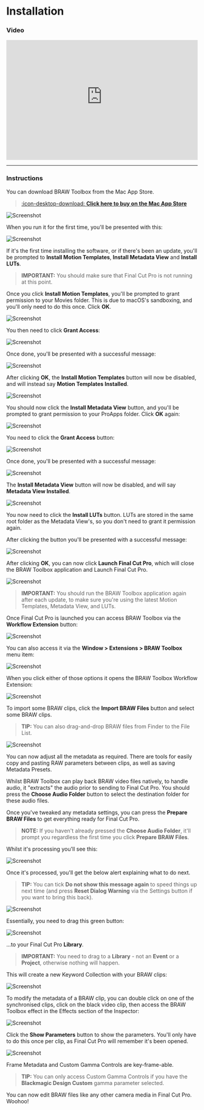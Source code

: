 # Installation

### Video

<iframe width="100%" height="315" src="https://www.youtube-nocookie.com/embed/ybuRAGcTPuo" title="YouTube video player" frameborder="0" allow="accelerometer; autoplay; clipboard-write; encrypted-media; gyroscope; picture-in-picture; web-share" allowfullscreen></iframe>

---

### Instructions

You can download BRAW Toolbox from the Mac App Store.

> [:icon-desktop-download: **Click here to buy on the Mac App Store**](https://apps.apple.com/au/app/braw-toolbox/id6444061549?mt=12)

![Screenshot](static/mac-app-store.png)

When you run it for the first time, you'll be presented with this:

![Screenshot](static/install-01.png)

If it's the first time installing the software, or if there's been an update, you'll be prompted to **Install Motion Templates**, **Install Metadata View** and **Install LUTs**.

> **IMPORTANT:** You should make sure that Final Cut Pro is not running at this point.

Once you click **Install Motion Templates**, you'll be prompted to grant permission to your Movies folder. This is due to macOS's sandboxing, and you'll only need to do this once. Click **OK**.

![Screenshot](static/install-02.png)

You then need to click **Grant Access**:

![Screenshot](static/install-03.png)

Once done, you'll be presented with a successful message:

![Screenshot](static/install-04.png)

After clicking **OK**, the **Install Motion Templates** button will now be disabled, and will instead say **Motion Templates Installed**.

![Screenshot](static/install-05.png)

You should now click the **Install Metadata View** button, and you'll be prompted to grant permission to your ProApps folder. Click **OK** again:

![Screenshot](static/install-07.png)

You need to click the **Grant Access** button:

![Screenshot](static/install-06.png)

Once done, you'll be presented with a successful message:

![Screenshot](static/install-08.png)

The **Install Metadata View** button will now be disabled, and will say **Metadata View Installed**.

![Screenshot](static/install-21.png)

You now need to click the **Install LUTs** button. LUTs are stored in the same root folder as the Metadata View's, so you don't need to grant it permission again.

After clicking the button you'll be presented with a successful message:

![Screenshot](static/install-22.png)

After clicking **OK**, you can now click **Launch Final Cut Pro**, which will close the BRAW Toolbox application and Launch Final Cut Pro.

![Screenshot](static/install-09.png)

> **IMPORTANT:** You should run the BRAW Toolbox application again after each update, to make sure you're using the latest Motion Templates, Metadata View, and LUTs.

Once Final Cut Pro is launched you can access BRAW Toolbox via the **Workflow Extension** button:

![Screenshot](static/install-10.png)

You can also access it via the **Window > Extensions > BRAW Toolbox** menu item:

![Screenshot](static/install-11.png)

When you click either of those options it opens the BRAW Toolbox Workflow Extension:

![Screenshot](static/install-12.png)

To import some BRAW clips, click the **Import BRAW Files** button and select some BRAW clips.

> **TIP:** You can also drag-and-drop BRAW files from Finder to the File List.

![Screenshot](static/install-13.png)

You can now adjust all the metadata as required. There are tools for easily copy and pasting RAW parameters between clips, as well as saving Metadata Presets.

Whilst BRAW Toolbox can play back BRAW video files natively, to handle audio, it "extracts" the audio prior to sending to Final Cut Pro. You should press the **Choose Audio Folder** button to select the destination folder for these audio files.

Once you've tweaked any metadata settings, you can press the **Prepare BRAW Files** to get everything ready for Final Cut Pro.

> **NOTE:** If you haven't already pressed the **Choose Audio Folder**, it'll prompt you regardless the first time you click **Prepare BRAW Files**.

Whilst it's processing you'll see this:

![Screenshot](static/install-23.png)

Once it's processed, you'll get the below alert explaining what to do next.

> **TIP:** You can tick **Do not show this message again** to speed things up next time (and press **Reset Dialog Warning** via the Settings button if you want to bring this back).

![Screenshot](static/install-14.png)

Essentially, you need to drag this green button:

![Screenshot](static/install-15.png)

...to your Final Cut Pro **Library**.

> **IMPORTANT:** You need to drag to a **Library** - not an **Event** or a **Project**, otherwise nothing will happen.

This will create a new Keyword Collection with your BRAW clips:

![Screenshot](static/install-16.png)

To modify the metadata of a BRAW clip, you can double click on one of the synchronised clips, click on the black video clip, then access the BRAW Toolbox effect in the Effects section of the Inspector:

![Screenshot](static/install-17.png)

Click the **Show Parameters** button to show the parameters. You'll only have to do this once per clip, as Final Cut Pro will remember it's been opened.

![Screenshot](static/install-18.png)

Frame Metadata and Custom Gamma Controls are key-frame-able.

> **TIP:** You can only access Custom Gamma Controls if you have the **Blackmagic Design Custom** gamma parameter selected.

You can now edit BRAW files like any other camera media in Final Cut Pro. Woohoo!